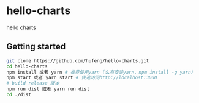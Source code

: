 # hello-charts
hello charts

## Getting started
```sh
git clone https://github.com/hufeng/hello-charts.git
cd hello-charts
npm install 或者 yarn # 推荐使用yarn (么有安装yarn，npm install -g yarn)
npm start 或者 yarn start # 快速访问http://localhost:3000
# build release 版本
npm run dist 或者 yarn run dist
cd ./dist
```